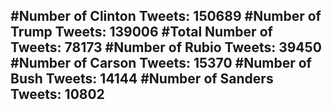 #Number of Clinton Tweets: 150689
#Number of Trump Tweets: 139006
#Total Number of Tweets: 78173 
#Number of Rubio Tweets: 39450
#Number of Carson Tweets: 15370
#Number of Bush Tweets: 14144
#Number of Sanders Tweets: 10802
---
